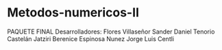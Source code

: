 # Metodos-numericos-II
PAQUETE FINAL
Desarrolladores:
Flores Villaseñor Sander Daniel
Tenorio Castelán Jatziri Berenice
Espinosa Nunez Jorge Luis Centli
